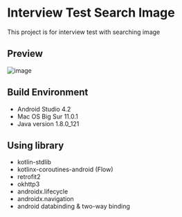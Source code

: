 # Interview Test Search Image

This project is for interview test with searching image

## Preview

![image](https://github.com/ImL1s/interview_test_search_image/blob/main/preview.gif)

## Build Environment
- Android Studio 4.2
- Mac OS Big Sur 11.0.1
- Java version 1.8.0_121

## Using library

- kotlin-stdlib
- kotlinx-coroutines-android (Flow)
- retrofit2
- okhttp3
- androidx.lifecycle
- androidx.navigation
- android databinding & two-way binding
